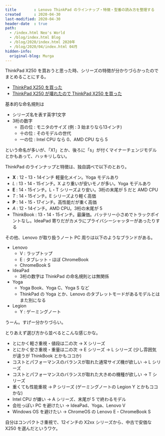 ```yaml
---
title        : Lenovo ThinkPad のラインナップ・特徴・型番の読み方を整理する
created      : 2020-04-30
last-modified: 2020-04-30
header-date  : true
path:
  - /index.html Neo's World
  - /blog/index.html Blog
  - /blog/2020/index.html 2020年
  - /blog/2020/04/index.html 04月
hidden-info:
  original-blog: Murga
---
```


ThinkPad X250 を買おうと思った時、シリーズの特徴が分かりづらかったのでまとめることにする。

- [ThinkPad X250 を買った](/blog/2020/02/20-02.html)
- [ThinkPad X250 が壊れたので ThinkPad X250 を買った](04-01.html)

基本的な命名規則は

- シリーズ名を表す英字1文字
- 3桁の数字
  - 百の位 : モニタのサイズ (例 : 3 始まりなら13インチ)
  - 十の位 : そのモデルの世代
  - 一の位 : Intel CPU なら 0、AMD CPU なら 5

という命名が多いが、「X1」とか、後ろに「s」が付くマイナーチェンジモデルとかもあって、ハッキリしない。

ThinkPad のラインナップと特徴は、独自調べで以下のとおり。

- __X__ : 12・13・14インチ 軽量化メイン。Yoga モデルあり
- _L_ : 13・14・15インチ。X より重いが安いモノが多い。Yoga モデルあり
- __E__ : 14・15インチ。L・T シリーズより安い。3桁の末尾が 5 だと AMD CPU
- _T_ : 14・15インチ。E シリーズより軽く高価
- __P__ : 14・15・17インチ。高性能だが重く高価
- _A_ : 12・14インチ。AMD CPU。3桁の末尾が 5
- ThinkBook : 13・14・15インチ。最廉価。バッテリー小さめでトラックポイントなし。IdeaPad 寄りだがカメラにプライバシーシャッターがあったりする

その他、Lenovo が取り扱うノート PC 周りは以下のようなブランドがある。

- Lenovo
  - V : ラップトップ
  - E : タブレット・ほぼ ChromeBook
  - ChromeBook S
- IdeaPad
  - 3桁の数字は ThinkPad の命名規則とは無関係
- Yoga
  - Yoga Book、Yoga C、Yoga S など
  - ThinkPad の Yoga とか、Lenovo のタブレットモードがあるモデルとはまた別になる
- Legion
  - Y : ゲーミングノート

うーん。すげー分かりづらい。

とりあえず選び方から並べるとこんな感じかな。

- とにかく軽さ重視・値段は二の次 → X シリーズ
- とにかく安さ重視・重量は二の次 → E シリーズ → L シリーズ (少し雰囲気が違うが ThinkBook とかもココか)
- コストとパフォーマンスのバランスが取れた通常サイズ機が欲しい → L シリーズ
- コストとパフォーマンスのバランスが取れた大きめの機種が欲しい → T シリーズ
- 重くても性能重視 → P シリーズ (ゲーミングノートの Legion Y とかもココかな)
- Intel CPU が嫌い → A シリーズ、末尾が 5 で終わるモデル
- 会社っぽい PC を避けたい → IdeaPad、Yoga、Lenovo V
- Windows OS を避けたい → ChromeOS の Lenovo E・ChromeBook S

自分はコンパクトさ重視で、12インチの X2xx シリーズから、中古で安価な X250 を選んだというワケ。
